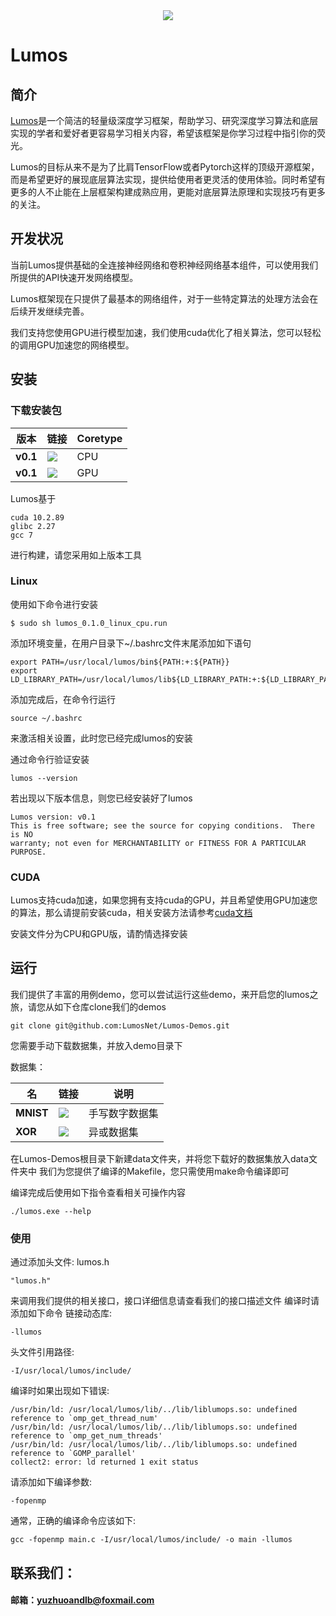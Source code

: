 <div align="center">
  <img src="https://github.com/LumosNet/Lumos/blob/master/img/Lumos.png">
</div>

# Lumos

## 简介

[Lumos](https://gitee.com/lumos-net/lumos)是一个简洁的轻量级深度学习框架，帮助学习、研究深度学习算法和底层实现的学者和爱好者更容易学习相关内容，希望该框架是你学习过程中指引你的荧光。

Lumos的目标从来不是为了比肩TensorFlow或者Pytorch这样的顶级开源框架，而是希望更好的展现底层算法实现，提供给使用者更灵活的使用体验。同时希望有更多的人不止能在上层框架构建成熟应用，更能对底层算法原理和实现技巧有更多的关注。



## 开发状况

当前Lumos提供基础的全连接神经网络和卷积神经网络基本组件，可以使用我们所提供的API快速开发网络模型。

Lumos框架现在只提供了最基本的网络组件，对于一些特定算法的处理方法会在后续开发继续完善。

我们支持您使用GPU进行模型加速，我们使用cuda优化了相关算法，您可以轻松的调用GPU加速您的网络模型。



## 安装

### 下载安装包
版本                    | 链接                                                                                                                                                                           | Coretype
----------------------------- | -------------------------------------------------------------------------------------------------------------------------------------------------------------------------------- | ---------
**v0.1**                 | [<img src="https://img.shields.io/badge/Lumos-CPU-brightgreen" />](https://github.com/LumosNet/Lumos-Build/raw/main/v0.1.0/lumos_0.1.0_linux_cpu.run)           | CPU
**v0.1**                 | [<img src="https://img.shields.io/badge/Lumos-GPU-brightgreen" />](https://github.com/LumosNet/Lumos-Build/raw/main/v0.1.0/lumos_0.1.0_linux_gpu.run)           | GPU

Lumos基于
```
cuda 10.2.89
glibc 2.27 
gcc 7
```
进行构建，请您采用如上版本工具

### **Linux**

使用如下命令进行安装

```shell
$ sudo sh lumos_0.1.0_linux_cpu.run
```

添加环境变量，在用户目录下~/.bashrc文件末尾添加如下语句

```
export PATH=/usr/local/lumos/bin${PATH:+:${PATH}}
export LD_LIBRARY_PATH=/usr/local/lumos/lib${LD_LIBRARY_PATH:+:${LD_LIBRARY_PATH}}
```

添加完成后，在命令行运行

```shell
source ~/.bashrc
```

来激活相关设置，此时您已经完成lumos的安装

通过命令行验证安装

```shell
lumos --version
```

若出现以下版本信息，则您已经安装好了lumos

```shell
Lumos version: v0.1
This is free software; see the source for copying conditions.  There is NO
warranty; not even for MERCHANTABILITY or FITNESS FOR A PARTICULAR PURPOSE.
```



### **CUDA**

Lumos支持cuda加速，如果您拥有支持cuda的GPU，并且希望使用GPU加速您的算法，那么请提前安装cuda，相关安装方法请参考[cuda文档](https://docs.nvidia.com/cuda/cuda-toolkit-release-notes/index.html)

安装文件分为CPU和GPU版，请酌情选择安装



## 运行

我们提供了丰富的用例demo，您可以尝试运行这些demo，来开启您的lumos之旅，请您从如下仓库clone我们的demos

```shell
git clone git@github.com:LumosNet/Lumos-Demos.git
```

您需要手动下载数据集，并放入demo目录下

数据集：

名                    | 链接                                                                                                                                                                           | 说明
----------------------------- | -------------------------------------------------------------------------------------------------------------------------------------------------------------------------------- | ---------
**MNIST**                 | [<img src="https://img.shields.io/badge/Lumos-CPU-brightgreen" />](https://pan.baidu.com/s/1Qm7HRy0oVx-eiVl0jBxC5A?pwd=6bxh )           | 手写数字数据集
**XOR**                 | [<img src="https://img.shields.io/badge/Lumos-GPU-brightgreen" />](https://pan.baidu.com/s/1KMGSVsDKPFy7U9Wnfxd7yw?pwd=ec2o )           | 异或数据集

在Lumos-Demos根目录下新建data文件夹，并将您下载好的数据集放入data文件夹中
我们为您提供了编译的Makefile，您只需使用make命令编译即可

编译完成后使用如下指令查看相关可操作内容

```
./lumos.exe --help
```




### 使用
通过添加头文件: lumos.h
```
"lumos.h"
```
来调用我们提供的相关接口，接口详细信息请查看我们的接口描述文件
编译时请添加如下命令
链接动态库:
```shell
-llumos
```

头文件引用路径:
```shell
-I/usr/local/lumos/include/
```

编译时如果出现如下错误:
```shell
/usr/bin/ld: /usr/local/lumos/lib/../lib/liblumops.so: undefined reference to `omp_get_thread_num'
/usr/bin/ld: /usr/local/lumos/lib/../lib/liblumops.so: undefined reference to `omp_get_num_threads'
/usr/bin/ld: /usr/local/lumos/lib/../lib/liblumops.so: undefined reference to `GOMP_parallel'
collect2: error: ld returned 1 exit status
```

请添加如下编译参数:
```shell
-fopenmp
```

通常，正确的编译命令应该如下:
```shell
gcc -fopenmp main.c -I/usr/local/lumos/include/ -o main -llumos
```



## 联系我们：

####     邮箱：yuzhuoandlb@foxmail.com

​    